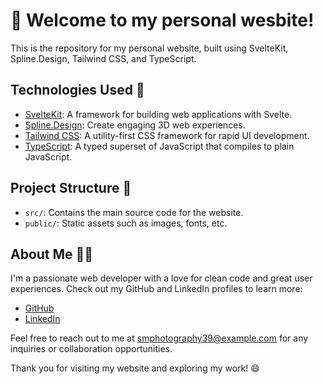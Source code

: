 # 👋 Welcome to my personal wesbite!

This is the repository for my personal website, built using SvelteKit, Spline.Design, Tailwind CSS, and TypeScript.

## Technologies Used 🚀

- [SvelteKit](https://kit.svelte.dev/): A framework for building web applications with Svelte.
- [Spline.Design](https://spline.design/): Create engaging 3D web experiences.
- [Tailwind CSS](https://tailwindcss.com/): A utility-first CSS framework for rapid UI development.
- [TypeScript](https://www.typescriptlang.org/): A typed superset of JavaScript that compiles to plain JavaScript.

## Project Structure 📁
 
- `src/`: Contains the main source code for the website.
- `public/`: Static assets such as images, fonts, etc.

## About Me 🙋‍♂️

I'm a passionate web developer with a love for clean code and great user experiences. Check out my GitHub and LinkedIn profiles to learn more:

- [GitHub](https://github.com/sethmorton)
- [LinkedIn](https://www.linkedin.com/in/seth-morton-118574242)

Feel free to reach out to me at [smphotography39@example.com](mailto:smphotography39@gmail.com) for any inquiries or collaboration opportunities.

Thank you for visiting my website and exploring my work! 😄
